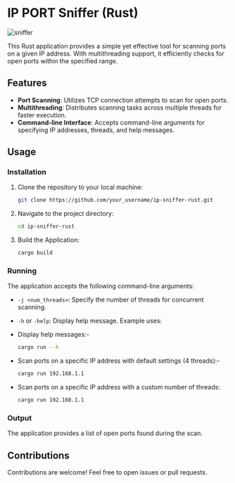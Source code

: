 # IP PORT Sniffer (Rust) 

<p align="left">  <img src="https://media.giphy.com/media/v1.Y2lkPTc5MGI3NjExMGF5Y3lyZWgweWd5eHVndDF2a3ZhYXZsMDB2dWtnd2tjcjlxYmhoeCZlcD12MV9pbnRlcm5hbF9naWZfYnlfaWQmY3Q9Zw/1yMvhR4M47Okw4n8tt/giphy.gif" alt="sniffer" /> 
   </p>
This Rust application provides a simple yet effective tool for scanning ports on a given IP address. With multithreading support, it efficiently checks for open ports within the specified range.

## Features

- **Port Scanning**: Utilizes TCP connection attempts to scan for open ports.
- **Multithreading**: Distributes scanning tasks across multiple threads for faster execution.
- **Command-line Interface**: Accepts command-line arguments for specifying IP addresses, threads, and help messages.

## Usage

### Installation

1. Clone the repository to your local machine:

   ```bash
   git clone https://github.com/your_username/ip-sniffer-rust.git
   
2. Navigate to the project directory:

   ```bash
   cd ip-sniffer-rust
   
3. Build the Application:

     ```bash
     cargo build

### Running
The application accepts the following command-line arguments:

- `-j <num_threads>`: Specify the number of threads for concurrent scanning.
- `-h` or `-help`: Display help message.
Example uses:
- Display help messages:-
  
   ```bash
   cargo run --h
- Scan ports on a specific IP address with default settings (4 threads):-

   ```bash
   cargo run 192.168.1.1  
- Scan ports on a specific IP address with a custom number of threads:

   ```bash
   cargo run 192.168.1.1 
### Output
The application provides a list of open ports found during the scan.

## Contributions
Contributions are welcome! Feel free to open issues or pull requests.
